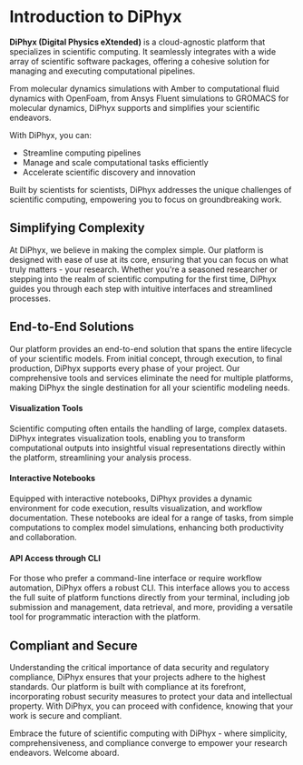 # Introduction to DiPhyx

**DiPhyx (Digital Physics eXtended)** is a cloud-agnostic platform that specializes in scientific computing. It seamlessly integrates with a wide array of scientific software packages, offering a cohesive solution for managing and executing computational pipelines.

From molecular dynamics simulations with Amber to computational fluid dynamics with OpenFoam, from Ansys Fluent simulations to GROMACS for molecular dynamics, DiPhyx supports and simplifies your scientific endeavors.

With DiPhyx, you can:

-   Streamline computing pipelines
-   Manage and scale computational tasks efficiently
-   Accelerate scientific discovery and innovation

Built by scientists for scientists, DiPhyx addresses the unique challenges of scientific computing, empowering you to focus on groundbreaking work.

## Simplifying Complexity

At DiPhyx, we believe in making the complex simple. Our platform is designed with ease of use at its core, ensuring that you can focus on what truly matters - your research. Whether you're a seasoned researcher or stepping into the realm of scientific computing for the first time, DiPhyx guides you through each step with intuitive interfaces and streamlined processes.

## End-to-End Solutions

Our platform provides an end-to-end solution that spans the entire lifecycle of your scientific models. From initial concept, through execution, to final production, DiPhyx supports every phase of your project. Our comprehensive tools and services eliminate the need for multiple platforms, making DiPhyx the single destination for all your scientific modeling needs.

#### Visualization Tools

Scientific computing often entails the handling of large, complex datasets. DiPhyx integrates visualization tools, enabling you to transform computational outputs into insightful visual representations directly within the platform, streamlining your analysis process.

#### Interactive Notebooks

Equipped with interactive notebooks, DiPhyx provides a dynamic environment for code execution, results visualization, and workflow documentation. These notebooks are ideal for a range of tasks, from simple computations to complex model simulations, enhancing both productivity and collaboration.

#### API Access through CLI

For those who prefer a command-line interface or require workflow automation, DiPhyx offers a robust CLI. This interface allows you to access the full suite of platform functions directly from your terminal, including job submission and management, data retrieval, and more, providing a versatile tool for programmatic interaction with the platform.

## Compliant and Secure

Understanding the critical importance of data security and regulatory compliance, DiPhyx ensures that your projects adhere to the highest standards. Our platform is built with compliance at its forefront, incorporating robust security measures to protect your data and intellectual property. With DiPhyx, you can proceed with confidence, knowing that your work is secure and compliant.

Embrace the future of scientific computing with DiPhyx - where simplicity, comprehensiveness, and compliance converge to empower your research endeavors. Welcome aboard.
